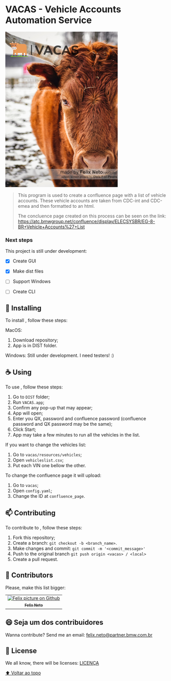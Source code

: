 # VACAS - Vehicle Accounts Automation Service

<img src="vacas/resources/images/vacas_splash.png" alt="Vacas Banner">

> This program is used to create a confluence page with a list of vehicle accounts. These vehicle accounts are taken from CDC-int and CDC-emea and then formatted to an html.
> 
> The concluence page created on this process can be seen on the link: https://atc.bmwgroup.net/confluence/display/ELECSYSBR/EG-8-BR+Vehicle+Accounts%27+List

### Next steps

This project is still under development:

- [x] Create GUI
- [x] Make dist files
- [ ] Support Windows
- [ ] Create CLI


## 🚀 Installing <VACAS>

To install <VACAS>, follow these steps:

MacOS:
1. Download repository;
2. App is in DIST folder.

Windows:
Still under development. I need testers! :)

## ☕ Using <Vacas>

To use <Vacas>, follow these steps:
1. Go to `DIST` folder;
2. Run `VACAS.app`;
3. Confirm any pop-up that may appear;
4. App will open;
5. Enter you QX, password and confluence password (confluence password and QX password may be the same);
6. Click Start;
7. App may take a few minutes to run all the vehicles in the list.

If you want to change the vehicles list:
1. Go to `vacas/resources/vehicles`;
2. Open `vehicleslist.csv`;
3. Put each VIN one bellow the other.

To change the confluence page it will upload:
1. Go to `vacas`;
2. Open `config.yaml`;
3. Change the ID at `confluence_page`.

## 📫 Contributing <VACAS>
To contribute to <VACAS>, follow these steps:

1. Fork this repository;
2. Create a branch: `git checkout -b <branch_name>`.
3. Make changes and commit: `git commit -m '<commit_message>'`
4. Push to the original branch `git push origin <vacas> / <local>`
5. Create a pull request.

## 🤝 Contributors

Please, make this list bigger:

<table>
  <tr>
    <td align="center">
      <a href="#">
        <img src="https://avatars.githubusercontent.com/u/39321694?v=4" width="80px;" alt="Felix picture on Github"/><br>
        <sub>
          <b>Felix Neto</b>
        </sub>
      </a>
    </td>
  </tr>
</table>


## 😄 Seja um dos contribuidores<br>

Wanna contribute? Send me an email: felix.neto@partner.bmw.com.br

## 📝 License

We all know, there will be licenses: [LICENÇA](LICENSE)

[⬆ Voltar ao topo](#VACAS)<br>